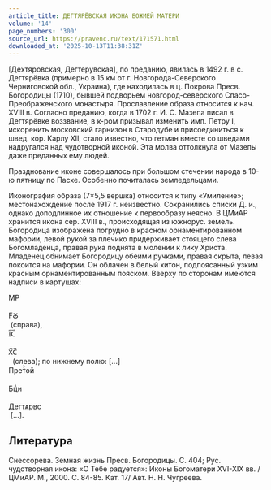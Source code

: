 ```yaml
---
article_title: ДЕГТЯРЁВСКАЯ ИКОНА БОЖИЕЙ МАТЕРИ
volume: '14'
page_numbers: '300'
source_url: https://pravenc.ru/text/171571.html
downloaded_at: '2025-10-13T11:38:31Z'
---
```


[Дехтяровская, Дегтерувская], по преданию, явилась в 1492 г. в с. Дегтярёвка (примерно в 15 км от г. Новгорода-Северского Черниговской обл., Украина), где находилась в ц. Покрова Пресв. Богородицы (1710), бывшей подворьем новгород-северского Спасо-Преображенского монастыря. Прославление образа относится к нач. XVIII в. Согласно преданию, когда в 1702 г. И. С. Мазепа писал в Дегтярёвке воззвание, в к-ром призывал изменить имп. Петру I, искоренить московский гарнизон в Стародубе и присоединиться к швед. кор. Карлу ХII, стало известно, что гетман вместе со шведами надругался над чудотворной иконой. Эта молва оттолкнула от Мазепы даже преданных ему людей.

Празднование иконе совершалось при большом стечении народа в 10-ю пятницу по Пасхе. Особенно почиталась земледельцами.

Иконография образа (7×5,5 вершка) относится к типу «Умиление»; местонахождение после 1917 г. неизвестно. Сохранились списки Д. и., однако доподлинное их отношение к первообразу неясно. В ЦМиАР хранится икона сер. XVIII в., происходящая из южнорус. земель. Богородица изображена погрудно в красном орнаментированном мафории, левой рукой за плечико придерживает стоящего слева Богомладенца, правая рука поднята в молении к лику Христа. Младенец обнимает Богородицу обеими ручками, правая скрыта, левая покоится на мафории. Он облачен в белый хитон, подпоясанный узким красным орнаментированным пояском. Вверху по сторонам имеются надписи в картушах: <div class="cu">МР</div> <div class="cu">FꙊ</div> (справа), <div class="cu">І︮С︯</div> <div class="cu">Х︮С︯</div>  
(слева); по нижнему полю: [...] <div class="cu">Претⷭ҇ой</div>  <div class="cu">Бцⷣи</div>  <div class="cu">Дегтѧрвс</div> […].

## Литература

Снессорева. Земная жизнь Пресв. Богородицы. С. 404; Рус. чудотворная икона: «О Тебе радуется»: Иконы Богоматери XVI-XIX вв. / ЦМиАР. М., 2000. С. 84-85. Кат. 17/ Авт. Н. Н. Чугреева.
